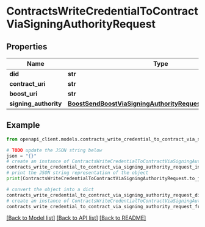 # ContractsWriteCredentialToContractViaSigningAuthorityRequest


## Properties

Name | Type | Description | Notes
------------ | ------------- | ------------- | -------------
**did** | **str** |  | 
**contract_uri** | **str** |  | 
**boost_uri** | **str** |  | 
**signing_authority** | [**BoostSendBoostViaSigningAuthorityRequestSigningAuthority**](BoostSendBoostViaSigningAuthorityRequestSigningAuthority.md) |  | 

## Example

```python
from openapi_client.models.contracts_write_credential_to_contract_via_signing_authority_request import ContractsWriteCredentialToContractViaSigningAuthorityRequest

# TODO update the JSON string below
json = "{}"
# create an instance of ContractsWriteCredentialToContractViaSigningAuthorityRequest from a JSON string
contracts_write_credential_to_contract_via_signing_authority_request_instance = ContractsWriteCredentialToContractViaSigningAuthorityRequest.from_json(json)
# print the JSON string representation of the object
print(ContractsWriteCredentialToContractViaSigningAuthorityRequest.to_json())

# convert the object into a dict
contracts_write_credential_to_contract_via_signing_authority_request_dict = contracts_write_credential_to_contract_via_signing_authority_request_instance.to_dict()
# create an instance of ContractsWriteCredentialToContractViaSigningAuthorityRequest from a dict
contracts_write_credential_to_contract_via_signing_authority_request_from_dict = ContractsWriteCredentialToContractViaSigningAuthorityRequest.from_dict(contracts_write_credential_to_contract_via_signing_authority_request_dict)
```
[[Back to Model list]](../README.md#documentation-for-models) [[Back to API list]](../README.md#documentation-for-api-endpoints) [[Back to README]](../README.md)


